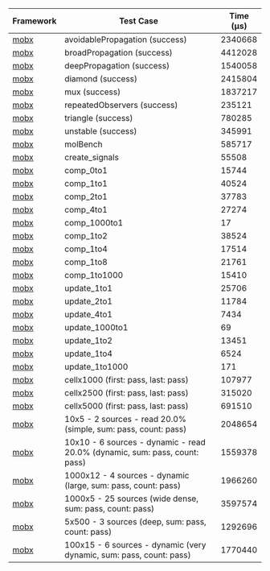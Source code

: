 | Framework | Test Case | Time (μs) |
| --- | --- | --- |
| [mobx](https://github.com/mobxjs/mobx.dart) | avoidablePropagation (success) | 2340668 |
| [mobx](https://github.com/mobxjs/mobx.dart) | broadPropagation (success) | 4412028 |
| [mobx](https://github.com/mobxjs/mobx.dart) | deepPropagation (success) | 1540058 |
| [mobx](https://github.com/mobxjs/mobx.dart) | diamond (success) | 2415804 |
| [mobx](https://github.com/mobxjs/mobx.dart) | mux (success) | 1837217 |
| [mobx](https://github.com/mobxjs/mobx.dart) | repeatedObservers (success) | 235121 |
| [mobx](https://github.com/mobxjs/mobx.dart) | triangle (success) | 780285 |
| [mobx](https://github.com/mobxjs/mobx.dart) | unstable (success) | 345991 |
| [mobx](https://github.com/mobxjs/mobx.dart) | molBench | 585717 |
| [mobx](https://github.com/mobxjs/mobx.dart) | create_signals | 55508 |
| [mobx](https://github.com/mobxjs/mobx.dart) | comp_0to1 | 15744 |
| [mobx](https://github.com/mobxjs/mobx.dart) | comp_1to1 | 40524 |
| [mobx](https://github.com/mobxjs/mobx.dart) | comp_2to1 | 37783 |
| [mobx](https://github.com/mobxjs/mobx.dart) | comp_4to1 | 27274 |
| [mobx](https://github.com/mobxjs/mobx.dart) | comp_1000to1 | 17 |
| [mobx](https://github.com/mobxjs/mobx.dart) | comp_1to2 | 38524 |
| [mobx](https://github.com/mobxjs/mobx.dart) | comp_1to4 | 17514 |
| [mobx](https://github.com/mobxjs/mobx.dart) | comp_1to8 | 21761 |
| [mobx](https://github.com/mobxjs/mobx.dart) | comp_1to1000 | 15410 |
| [mobx](https://github.com/mobxjs/mobx.dart) | update_1to1 | 25706 |
| [mobx](https://github.com/mobxjs/mobx.dart) | update_2to1 | 11784 |
| [mobx](https://github.com/mobxjs/mobx.dart) | update_4to1 | 7434 |
| [mobx](https://github.com/mobxjs/mobx.dart) | update_1000to1 | 69 |
| [mobx](https://github.com/mobxjs/mobx.dart) | update_1to2 | 13451 |
| [mobx](https://github.com/mobxjs/mobx.dart) | update_1to4 | 6524 |
| [mobx](https://github.com/mobxjs/mobx.dart) | update_1to1000 | 171 |
| [mobx](https://github.com/mobxjs/mobx.dart) | cellx1000 (first: pass, last: pass) | 107977 |
| [mobx](https://github.com/mobxjs/mobx.dart) | cellx2500 (first: pass, last: pass) | 315020 |
| [mobx](https://github.com/mobxjs/mobx.dart) | cellx5000 (first: pass, last: pass) | 691510 |
| [mobx](https://github.com/mobxjs/mobx.dart) | 10x5 - 2 sources - read 20.0% (simple, sum: pass, count: pass) | 2048654 |
| [mobx](https://github.com/mobxjs/mobx.dart) | 10x10 - 6 sources - dynamic - read 20.0% (dynamic, sum: pass, count: pass) | 1559378 |
| [mobx](https://github.com/mobxjs/mobx.dart) | 1000x12 - 4 sources - dynamic (large, sum: pass, count: pass) | 1966260 |
| [mobx](https://github.com/mobxjs/mobx.dart) | 1000x5 - 25 sources (wide dense, sum: pass, count: pass) | 3597574 |
| [mobx](https://github.com/mobxjs/mobx.dart) | 5x500 - 3 sources (deep, sum: pass, count: pass) | 1292696 |
| [mobx](https://github.com/mobxjs/mobx.dart) | 100x15 - 6 sources - dynamic (very dynamic, sum: pass, count: pass) | 1770440 |
